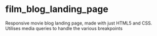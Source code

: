 # film_blog_landing_page
Responsive movie blog landing page, made with just HTML5 and CSS. Utilises media queries to handle the various breakpoints
